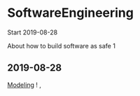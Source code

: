 # SoftwareEngineering
Start 2019-08-28  <br>

About how to build software as safe
1

2019-08-28
---
[Modeling](./ObjectOrientedModeling.md)
!
,
